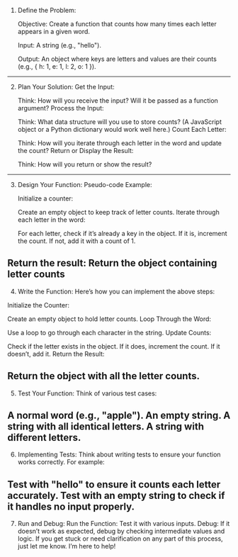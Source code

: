 1. Define the Problem:

    Objective: Create a function that counts how many times each letter appears in a given word.

    Input: A string (e.g., "hello").

    Output: An object where keys are letters and values are their counts (e.g., { h: 1, e: 1, l: 2, o: 1 }).
----------------------------------------------------

2. Plan Your Solution:
Get the Input:

    Think: How will you receive the input? Will it be passed as a function argument?
    Process the Input:

    Think: What data structure will you use to store counts? (A JavaScript object or a Python dictionary would work well here.)
    Count Each Letter:

    Think: How will you iterate through each letter in the word and update the count?
    Return or Display the Result:

    Think: How will you return or show the result?
----------------------------------------------------
3. Design Your Function:
    Pseudo-code Example:

    Initialize a counter:

    Create an empty object to keep track of letter counts.
    Iterate through each letter in the word:

    For each letter, check if it’s already a key in the object.
    If it is, increment the count.
    If not, add it with a count of 1.
    
Return the result:
    Return the object containing letter counts
----------------------------------------------------

4. Write the Function:
Here’s how you can implement the above steps:

Initialize the Counter:

Create an empty object to hold letter counts.
Loop Through the Word:

Use a loop to go through each character in the string.
Update Counts:

Check if the letter exists in the object. If it does, increment the count. If it doesn’t, add it.
Return the Result:

Return the object with all the letter counts.
----------------------------------------------------
5. Test Your Function:
Think of various test cases:

A normal word (e.g., "apple").
An empty string.
A string with all identical letters.
A string with different letters.
---------------------------------------
6. Implementing Tests:
Think about writing tests to ensure your function works correctly. For example:

Test with "hello" to ensure it counts each letter accurately.
Test with an empty string to check if it handles no input properly.
-----------------------------------------------------------------------
7. Run and Debug:
Run the Function: Test it with various inputs.
Debug: If it doesn’t work as expected, debug by checking intermediate values and logic.
If you get stuck or need clarification on any part of this process, just let me know. I’m here to help!